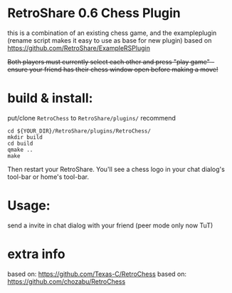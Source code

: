 # RetroShare 0.6 Chess Plugin

this is a combination of an existing chess game, and the exampleplugin (rename script makes it easy to use as base for new plugin)
based on https://github.com/RetroShare/ExampleRSPlugin


~~Both players must currently select each other and press "play game" - ensure your friend has their chess window open before making a move!~~

# build & install:

put/clone `RetroChess` to `RetroShare/plugins/` recommend

	cd ${YOUR_DIR}/RetroShare/plugins/RetroChess/
	mkdir build
	cd build
	qmake ..
	make 

Then restart your RetroShare. You'll see a chess logo in your chat dialog's tool-bar or home's tool-bar.

# Usage:

send a invite in chat dialog with your friend (peer mode only now TuT)


#  extra info
based on: https://github.com/Texas-C/RetroChess
based on: https://github.com/chozabu/RetroChess
